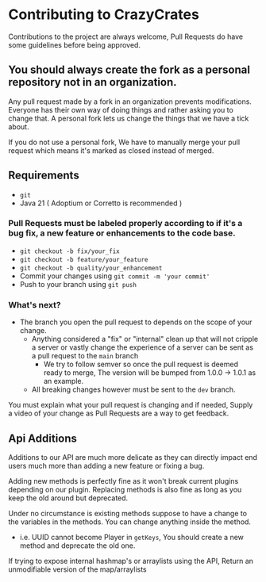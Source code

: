 # Contributing to CrazyCrates
Contributions to the project are always welcome, Pull Requests do have some guidelines before being approved.

## You should always create the fork as a personal repository not in an organization.
Any pull request made by a fork in an organization prevents modifications. Everyone has their own way of doing things and rather asking you to change that. A personal fork lets us change the things
that we have a tick about. 

If you do not use a personal fork, We have to manually merge your pull request which means it's marked as closed instead of merged.

## Requirements
 * `git`
 * Java 21 ( Adoptium or Corretto is recommended )

### Pull Requests must be labeled properly according to if it's a bug fix, a new feature or enhancements to the code base.
 * `git checkout -b fix/your_fix`
  * `git checkout -b feature/your_feature`
  * `git checkout -b quality/your_enhancement`
 * Commit your changes using `git commit -m 'your commit'`
 * Push to your branch using `git push`

### What's next?
* The branch you open the pull request to depends on the scope of your change.
   * Anything considered a "fix" or "internal" clean up that will not cripple a server or vastly change the experience of a server can be sent as a pull request to the `main` branch
      * We try to follow semver so once the pull request is deemed ready to merge, The version will be bumped from 1.0.0 -> 1.0.1 as an example.
   * All breaking changes however must be sent to the `dev` branch.

You must explain what your pull request is changing and if needed, Supply a video of your change as Pull Requests are a way to get feedback.

## Api Additions
Additions to our API are much more delicate as they can directly impact end users much more than adding a new feature or fixing a bug.

Adding new methods is perfectly fine as it won't break current plugins depending on our plugin. Replacing methods is also fine as long as you keep the old around but deprecated.

Under no circumstance is existing methods suppose to have a change to the variables in the methods. You can change anything inside the method.
 * i.e. UUID cannot become Player in `getKeys`, You should create a new method and deprecate the old one.

If trying to expose internal hashmap's or arraylists using the API, Return an unmodifiable version of the map/arraylists